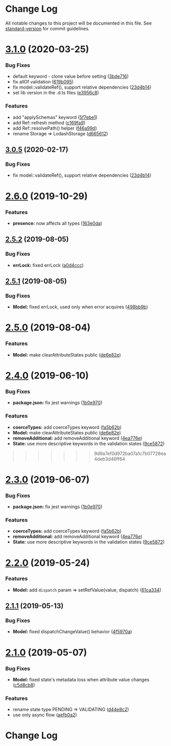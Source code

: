 # Change Log

All notable changes to this project will be documented in this file. See [standard-version](https://github.com/conventional-changelog/standard-version) for commit guidelines.

<a name="3.1.0"></a>
# [3.1.0](https://github.com/gromver/rjv/compare/v3.0.5-alpha...v3.1.0) (2020-03-25)


### Bug Fixes

* default keyword - clone value before setting ([3bde716](https://github.com/gromver/rjv/commit/3bde716))
* fix allOf validation ([619b095](https://github.com/gromver/rjv/commit/619b095))
* fix model::validateRef(), support relative dependencies ([23d4b14](https://github.com/gromver/rjv/commit/23d4b14))
* set lib version in the .d.ts files ([e3956c8](https://github.com/gromver/rjv/commit/e3956c8))


### Features

* add "applySchemas" keyword ([5f7ebe1](https://github.com/gromver/rjv/commit/5f7ebe1))
* add Ref::refresh method ([c169fa9](https://github.com/gromver/rjv/commit/c169fa9))
* add Ref::resolvePath() helper ([f46a99d](https://github.com/gromver/rjv/commit/f46a99d))
* rename Storage => LodashStorage ([d665612](https://github.com/gromver/rjv/commit/d665612))



<a name="3.0.5"></a>
## [3.0.5](https://github.com/gromver/rjv/compare/v3.0.5-alpha...v3.0.5) (2020-02-17)


### Bug Fixes

* fix model::validateRef(), support relative dependencies ([23d4b14](https://github.com/gromver/rjv/commit/23d4b14))



<a name="2.6.0"></a>
# [2.6.0](https://github.com/gromver/rjv/compare/v2.5.2...v2.6.0) (2019-10-29)


### Features

* **presence:** now affects all types ([163e0da](https://github.com/gromver/rjv/commit/163e0da))



<a name="2.5.2"></a>
## [2.5.2](https://github.com/gromver/rjv/compare/v2.5.1...v2.5.2) (2019-08-05)


### Bug Fixes

* **errLock:** fixed errLock ([a0d4ccc](https://github.com/gromver/rjv/commit/a0d4ccc))



<a name="2.5.1"></a>
## [2.5.1](https://github.com/gromver/rjv/compare/v2.4.0...v2.5.1) (2019-08-05)


### Bug Fixes

* **Model:** fixed errLock, used only when error acquires ([498bb9b](https://github.com/gromver/rjv/commit/498bb9b))



<a name="2.5.0"></a>
# [2.5.0](https://github.com/gromver/rjv/compare/v2.3.1...v2.5.0) (2019-08-04)


### Features

* **Model:** make clearAttributeStates public ([de6e82e](https://github.com/gromver/rjv/commit/de6e82e))



<a name="2.4.0"></a>
# [2.4.0](https://github.com/gromver/rjv/compare/v2.2.0...v2.4.0) (2019-06-10)


### Bug Fixes

* **package.json:** fix jest warnings ([1b0e970](https://github.com/gromver/rjv/commit/1b0e970))


### Features

* **coerceTypes:** add coerceTypes keyword ([fa5b62b](https://github.com/gromver/rjv/commit/fa5b62b))
* **Model:** make clearAttributeStates public ([de6e82e](https://github.com/gromver/rjv/commit/de6e82e))
* **removeAdditional:** add removeAdditional keyword ([4ea776e](https://github.com/gromver/rjv/commit/4ea776e))
* **State:** use more descriptive keywords in the validation states ([9ce5872](https://github.com/gromver/rjv/commit/9ce5872))
>>>>>>> 9d9a7ef0d972ba07a1c7b07728ea4deb3d46ff64



<a name="2.3.0"></a>
# [2.3.0](https://github.com/gromver/rjv/compare/v2.2.0...v2.3.0) (2019-06-07)


### Bug Fixes

* **package.json:** fix jest warnings ([1b0e970](https://github.com/gromver/rjv/commit/1b0e970))


### Features

* **coerceTypes:** add coerceTypes keyword ([fa5b62b](https://github.com/gromver/rjv/commit/fa5b62b))
* **removeAdditional:** add removeAdditional keyword ([4ea776e](https://github.com/gromver/rjv/commit/4ea776e))
* **State:** use more descriptive keywords in the validation states ([9ce5872](https://github.com/gromver/rjv/commit/9ce5872))



<a name="2.2.0"></a>
# [2.2.0](https://github.com/gromver/rjv/compare/v2.1.1...v2.2.0) (2019-05-24)


### Features

* **Model:** add `dispatch` param => setRefValue(value, dispatch) ([61ca334](https://github.com/gromver/rjv/commit/61ca334))



<a name="2.1.1"></a>
## [2.1.1](https://github.com/gromver/rjv/compare/v2.1.0...v2.1.1) (2019-05-13)


### Bug Fixes

* **Model:** fixed dispatchChangeValue() behavior ([4f5970a](https://github.com/gromver/rjv/commit/4f5970a))



<a name="2.1.0"></a>
# [2.1.0](https://github.com/gromver/rjv/compare/v1.0.2...v2.1.0) (2019-05-07)


### Bug Fixes

* **Model:** fixed state's metadata loss when attribute value changes ([c5d8cb8](https://github.com/gromver/rjv/commit/c5d8cb8))


### Features

* rename state type PENDING => VALIDATING ([d44e8c2](https://github.com/gromver/rjv/commit/d44e8c2))
* use only async flow ([aefb0a2](https://github.com/gromver/rjv/commit/aefb0a2))



# Change Log
